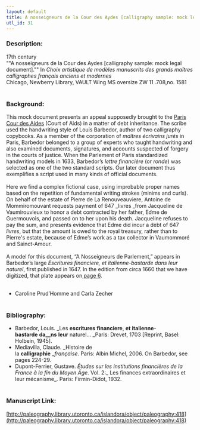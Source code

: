 ```yaml
---
layout: default
title: A nosseigneurs de la Cour des Aydes [calligraphy sample: mock legal document]
utl_id: 31
---
```


### Description:

17th century<br>
""A nosseigneurs de la Cour des Aydes [calligraphy sample: mock legal document]."" In _Choix artistique de modèles manuscrits des grands maîtres calligraphes français anciens et modernes_<br>
Chicago, Newberry Library, VAULT Wing MS oversize ZW 11 .708,no. 1581<br>
 <br>


### Background:

This mock document presents an appeal supposedly brought to the [Paris Cour des Aides](https://paleography.library.utoronto.ca/content/french-institutions) (Court of Aids) in a matter of debt inheritance. The scribe used the handwriting style of Louis Barbedor, author of two calligraphy copybooks. As a member of the corporation of _maîtres écrivains jurés_ in Paris, Barbedor belonged to a group of experts who taught handwriting and also examined documents, signatures, and accounts suspected of forgery in the courts of justice. When the Parlement of Paris standardized handwriting models in 1633, Barbedor’s _lettre financière_ (or _ronde_) was selected as one of the two standard scripts. Our later document thus exemplifies a script used in many kinds of official documents.<br><br>
Here we find a complex fictional case, using improbable proper names based on the repetition of fundamental writing strokes (minims and curls). On behalf of the estate of Pierre de La Renouveauviere, Antoine de Mommiromouvant requests payment of 647 _livres _from Jacqueline de Vaumirouvieux to honor a debt contracted by her father, Edme de Guermouvois, and passed on to her upon his death. Jacqueline refuses to pay the sum, and presents evidence that Edme did incur a debt of 647 _livres_, but that the amount is owed to the royal treasury, rather than to Pierre's estate, because of Edme’s work as a tax collector in Vaumommoré and Sainct-Amour.<br><br>
A model for this document, “A Nosseigneurs de Parlement,” appears in Barbedor’s large _Escritures financiere, et italienne-bastarde dans leur naturel_, first published in 1647. In the edition from circa 1660 that we have digitized, that plate appears on[ page 6](https://paleography.library.utoronto.ca/islandora/object/paleography%3A527#page/16/mode/1up).<br><br>
- Caroline Prud’Homme and Carla Zecher<br>
 <br>


### Bibliography:

- Barbedor, Louis. _Les __escritures__ __financiere__, __et__ __italienne__-__bastarde__ __da__ns__ __leur__ naturel... _Paris: Drevet, 1703 [Reprint, Basel: Holbein, 1945]. <br>
- Mediavilla, Claude. _Histoire de la __calligraphie__ __française_. Paris: Albin Michel, 2006. On Barbedor, see pages 224-29.<br>
- Dupont-Ferrier, Gustave. _Études sur les institutions financières de la France à la fin du Moyen Âge_. Vol. 2:_ Les finances extraordinaires et leur mécanisme_. Paris: Firmin-Didot, 1932.<br>
 <br>


### Manuscript Link:

[http://paleography.library.utoronto.ca/islandora/object/paleography:418](http://paleography.library.utoronto.ca/islandora/object/paleography:418)